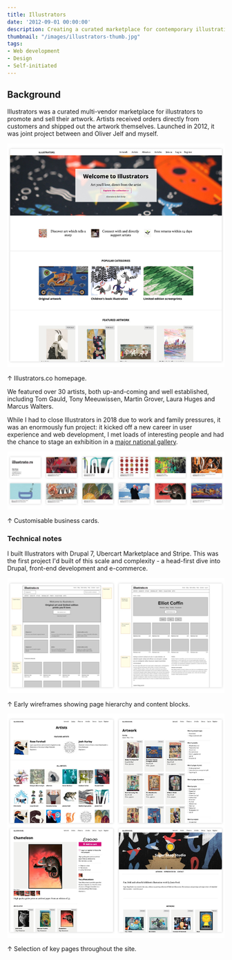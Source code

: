 ```yaml
---
title: Illustrators
date: '2012-09-01 00:00:00'
description: Creating a curated marketplace for contemporary illustration.
thumbnail: "/images/illustrators-thumb.jpg"
tags:
- Web development
- Design
- Self-initiated
---
```


## Background

Illustrators was a curated multi-vendor marketplace for illustrators to promote and sell their artwork. Artists received orders directly from customers and shipped out the artwork themselves. Launched in 2012, it was joint project between and Oliver Jelf and myself. 

<img src="/images/illustrators1.jpg" class="wide">
<p class="caption">↑ Illustrators.co homepage.</p>

We featured over 30 artists, both up-and-coming and well established, including Tom Gauld, Tony Meeuwissen, Martin Grover, Laura Huges and Marcus Walters.

While I had to close Illustrators in 2018 due to work and family pressures, it was an enormously fun project: it kicked off a new career in user experience and web development, I met loads of interesting people and had the chance to stage an exhibition in a [major national gallery](/work/lineup/).

<img src="/images/illustrators2.jpg" class="wide">
<p class="caption">↑ Customisable business cards.</p>

### Technical notes

I built Illustrators with Drupal 7, Ubercart Marketplace and Stripe. This was the first project I'd built of this scale and complexity - a head-first dive into Drupal, front-end development and e-commerce.

<img src="/images/illustrators4.jpg" class="wide">
<p class="caption">↑ Early wireframes showing page hierarchy and content blocks.</p>

<img src="/images/illustrators3.jpg" class="wide">
<p class="caption">↑ Selection of key pages throughout the site.</p>